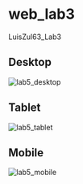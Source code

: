 # web_lab3
LuisZul63_Lab3

## Desktop
![lab5_desktop](https://github.com/LewisErick/web_lab3/blob/master/lab5_desktop.png)

## Tablet
![lab5_tablet](https://github.com/LewisErick/web_lab3/blob/master/lab5_tablet.png)

## Mobile
![lab5_mobile](https://github.com/LewisErick/web_lab3/blob/master/lab5_mobile.png)
